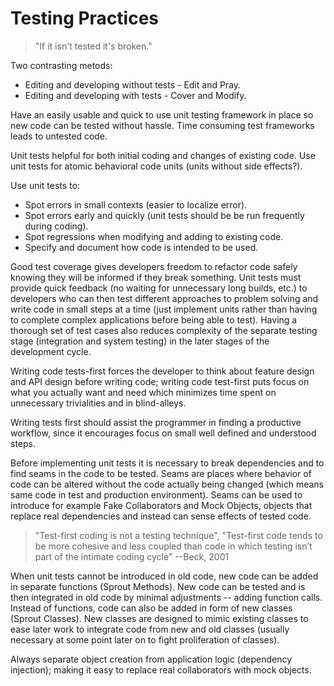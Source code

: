 
Testing Practices
=================

> "If it isn't tested it's broken."

Two contrasting metods:

* Editing and developing without tests - Edit and Pray.
* Editing and developing with tests - Cover and Modify.

Have an easily usable and quick to use unit testing framework in place so new code can be tested without hassle. Time consuming test frameworks leads to untested code.

Unit tests helpful for both initial coding and changes of existing code. Use unit tests for atomic behavioral code units (units without side effects?).

Use unit tests to:

* Spot errors in small contexts (easier to localize error).
* Spot errors early and quickly (unit tests should be be run frequently during coding).
* Spot regressions when modifying and adding to existing code.
* Specify and document how code is intended to be used.

Good test coverage gives developers freedom to refactor code safely knowing they will be informed if they break something. Unit tests must provide quick feedback (no waiting for unnecessary long builds, etc.) to developers who can then test different approaches to problem solving and write code in small steps at a time (just implement units rather than having to complete complex applications before being able to test). Having a thorough set of test cases also reduces complexity of the separate testing stage (integration and system testing) in the later stages of the development cycle.

Writing code tests-first forces the developer to think about feature design and API design before writing code; writing code test-first puts focus on what you actually want and need which minimizes time spent on unnecessary trivialities and in blind-alleys. 

Writing tests first should assist the programmer in finding a productive workflow, since it encourages focus on small well defined and understood steps.

Before implementing unit tests it is necessary to break dependencies and to find seams in the code to be tested. Seams are places where behavior of code can be altered without the code actually being changed (which means same code in test and production environment). Seams can be used to introduce for example Fake Collaborators and Mock Objects, objects that replace real dependencies and instead can sense effects of tested code.

> "Test-first coding is not a testing technique", "Test-first code tends to be more cohesive and less coupled than code in which testing isn’t part of the intimate coding cycle" --Beck, 2001

When unit tests cannot be introduced in old code, new code can be added in separate functions (Sprout Methods). New code can be tested and is then integrated in old code by minimal adjustments -- adding function calls. Instead of functions, code can also be added in form of new classes (Sprout Classes). New classes are designed to mimic existing classes to ease later work to integrate code from new and old classes (usually necessary at some point later on to fight proliferation of classes).

Always separate object creation from application logic (dependency injection); making it easy to replace real collaborators with mock objects.
